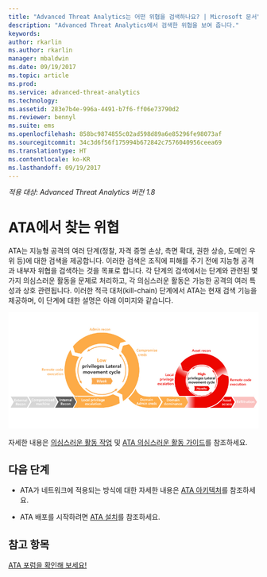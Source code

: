 ```yaml
---
title: "Advanced Threat Analytics는 어떤 위협을 검색하나요? | Microsoft 문서"
description: "Advanced Threat Analytics에서 검색한 위협을 보여 줍니다."
keywords: 
author: rkarlin
ms.author: rkarlin
manager: mbaldwin
ms.date: 09/19/2017
ms.topic: article
ms.prod: 
ms.service: advanced-threat-analytics
ms.technology: 
ms.assetid: 283e7b4e-996a-4491-b7f6-ff06e73790d2
ms.reviewer: bennyl
ms.suite: ems
ms.openlocfilehash: 858bc9874855c02ad598d89a6e85296fe98073af
ms.sourcegitcommit: 34c3d6f56f175994b672842c7576040956ceea69
ms.translationtype: HT
ms.contentlocale: ko-KR
ms.lasthandoff: 09/19/2017
---
```

*적용 대상: Advanced Threat Analytics 버전 1.8*

# <a name="what-threats-does-ata-look-for"></a>ATA에서 찾는 위협

ATA는 지능형 공격의 여러 단계(정찰, 자격 증명 손상, 측면 확대, 권한 상승, 도메인 우위 등)에 대한 검색을 제공합니다. 이러한 검색은 조직에 피해를 주기 전에 지능형 공격과 내부자 위협을 검색하는 것을 목표로 합니다.
각 단계의 검색에서는 단계와 관련된 몇 가지 의심스러운 활동을 문제로 처리하고, 각 의심스러운 활동은 가능한 공격의 여러 특성과 상호 관련됩니다.
이러한 적극 대처(kill-chain) 단계에서 ATA는 현재 검색 기능을 제공하며, 이 단계에 대한 설명은 아래 이미지와 같습니다.

![공격에 대한 적극 대처(kill-chain)에서 측면 활동에 대한 ATA 포커스](media/attack-kill-chain-small.jpg)


자세한 내용은 [의심스러운 활동 작업](working-with-suspicious-activities.md) 및 [ATA 의심스러운 활동 가이드](suspicious-activity-guide.md)를 참조하세요.


## <a name="whats-next"></a>다음 단계

-   ATA가 네트워크에 적용되는 방식에 대한 자세한 내용은 [ATA 아키텍처](ata-architecture.md)를 참조하세요.

-   ATA 배포를 시작하려면 [ATA 설치](install-ata-step1.md)를 참조하세요.


## <a name="see-also"></a>참고 항목
[ATA 포럼을 확인해 보세요!](https://social.technet.microsoft.com/Forums/security/home?forum=mata)
